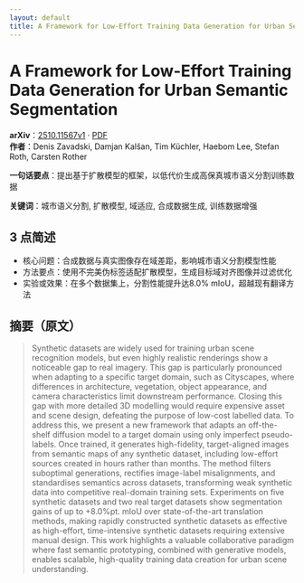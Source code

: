 ```yaml
---
layout: default
title: A Framework for Low-Effort Training Data Generation for Urban Semantic Segmentation
---
```


# A Framework for Low-Effort Training Data Generation for Urban Semantic Segmentation
**arXiv**：[2510.11567v1](https://arxiv.org/abs/2510.11567) · [PDF](https://arxiv.org/pdf/2510.11567.pdf)  
**作者**：Denis Zavadski, Damjan Kalšan, Tim Küchler, Haebom Lee, Stefan Roth, Carsten Rother  

**一句话要点**：提出基于扩散模型的框架，以低代价生成高保真城市语义分割训练数据

**关键词**：城市语义分割, 扩散模型, 域适应, 合成数据生成, 训练数据增强

## 3 点简述
- 核心问题：合成数据与真实图像存在域差距，影响城市语义分割模型性能
- 方法要点：使用不完美伪标签适配扩散模型，生成目标域对齐图像并过滤优化
- 实验或效果：在多个数据集上，分割性能提升达8.0% mIoU，超越现有翻译方法

## 摘要（原文）

> Synthetic datasets are widely used for training urban scene recognition
> models, but even highly realistic renderings show a noticeable gap to real
> imagery. This gap is particularly pronounced when adapting to a specific target
> domain, such as Cityscapes, where differences in architecture, vegetation,
> object appearance, and camera characteristics limit downstream performance.
> Closing this gap with more detailed 3D modelling would require expensive asset
> and scene design, defeating the purpose of low-cost labelled data. To address
> this, we present a new framework that adapts an off-the-shelf diffusion model
> to a target domain using only imperfect pseudo-labels. Once trained, it
> generates high-fidelity, target-aligned images from semantic maps of any
> synthetic dataset, including low-effort sources created in hours rather than
> months. The method filters suboptimal generations, rectifies image-label
> misalignments, and standardises semantics across datasets, transforming weak
> synthetic data into competitive real-domain training sets. Experiments on five
> synthetic datasets and two real target datasets show segmentation gains of up
> to +8.0%pt. mIoU over state-of-the-art translation methods, making rapidly
> constructed synthetic datasets as effective as high-effort, time-intensive
> synthetic datasets requiring extensive manual design. This work highlights a
> valuable collaborative paradigm where fast semantic prototyping, combined with
> generative models, enables scalable, high-quality training data creation for
> urban scene understanding.

